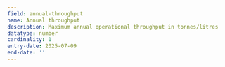 ```yaml
---
field: annual-throughput
name: Annual throughput
description: Maximum annual operational throughput in tonnes/litres
datatype: number
cardinality: 1
entry-date: 2025-07-09
end-date: ''
---
```

